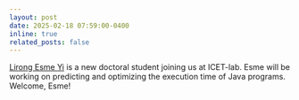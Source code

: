 ```yaml
---
layout: post
date: 2025-02-18 07:59:00-0400
inline: true
related_posts: false
---
```


[Lirong Esme Yi](/people/#yi) is a new doctoral student joining us at ICET-lab. Esme will be working on predicting and optimizing the execution time of Java programs. Welcome, Esme!